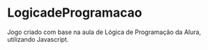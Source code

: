 # LogicadeProgramacao

Jogo criado com base na aula de Lógica de Programação da Alura, utilizando Javascript.

